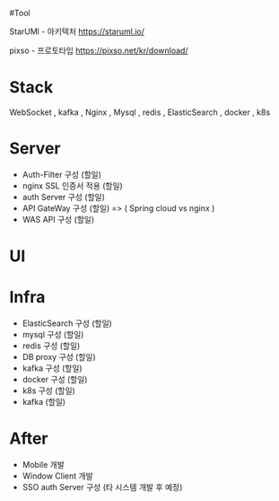 
#Tool

StarUMl -  아키텍처 
https://staruml.io/ 

pixso - 프로토타입
https://pixso.net/kr/download/



# Stack

WebSocket , kafka , Nginx , Mysql , redis , ElasticSearch , docker , k8s



# Server

- Auth-Filter 구성 (할일)
- nginx SSL 인증서 적용 (할일)
- auth Server 구성 (할일)
- API GateWay 구성 (할일) => ( Spring cloud vs nginx )
- WAS API 구성 (할일)

# UI



# Infra

- ElasticSearch 구성 (할일)
- mysql 구성 (할일)
- redis 구성 (할일)
- DB proxy 구성 (할일)
- kafka 구성 (할일)
- docker 구성 (할일)
- k8s 구성 (할일)
- kafka (할일)

# After

- Mobile 개발
- Window Client 개발
- SSO auth Server 구성 (타 시스템 개발 후 예정)

